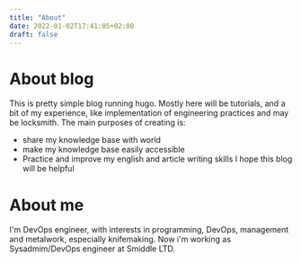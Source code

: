 ```yaml
---
title: "About"
date: 2022-01-02T17:41:05+02:00
draft: false
---
```


# About blog
This is pretty simple blog running hugo.
Mostly here will be tutorials, and a bit of my experience, like implementation of engineering practices and may be locksmith.
The main purposes of creating is:
- share my knowledge base with world
- make my knowledge base easily accessible
- Practice and improve my english and article writing skills
I hope this blog will be helpful

# About me
I'm DevOps engineer, with interests in programming, DevOps, management and metalwork, especially knifemaking. 
Now i'm working as Sysadmim/DevOps engineer at Smiddle LTD. 
